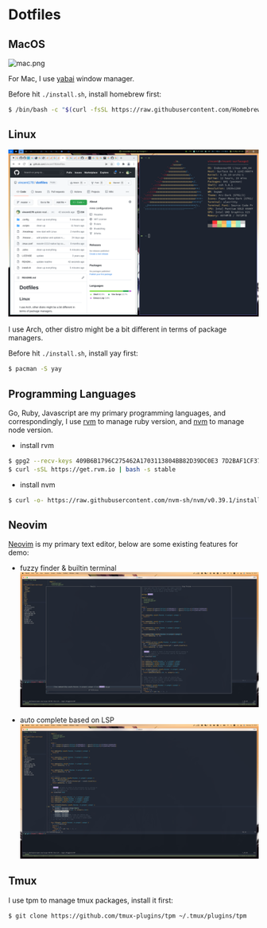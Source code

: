 Dotfiles
=======

## MacOS

![mac.png](./img/mac.png)

For Mac, I use [yabai](https://github.com/koekeishiya/yabai) window manager.

Before hit `./install.sh`, install homebrew first:

```bash
$ /bin/bash -c "$(curl -fsSL https://raw.githubusercontent.com/Homebrew/install/HEAD/install.sh)"
```

## Linux

![arch.png](./img/arch.png)

I use Arch, other distro might be a bit different in terms of package managers.

Before hit `./install.sh`, install yay first:

```bash
$ pacman -S yay
```

## Programming Languages

Go, Ruby, Javascript are my primary programming languages, and correspondingly, I use [rvm](https://rvm.io) to manage ruby version, and [nvm](https://github.com/nvm-sh/nvm) to manage node version.

* install rvm
```bash
$ gpg2 --recv-keys 409B6B1796C275462A1703113804BB82D39DC0E3 7D2BAF1CF37B13E2069D6956105BD0E739499BDB
$ curl -sSL https://get.rvm.io | bash -s stable
```

* install nvm
```bash
$ curl -o- https://raw.githubusercontent.com/nvm-sh/nvm/v0.39.1/install.sh | bash
```

## Neovim

[Neovim](https://neovim.io) is my primary text editor, below are some existing features for demo:

* fuzzy finder & builtin terminal
![vim1.png](./img/vim1.png)

* auto complete based on LSP 
![vim2.png](./img/vim2.png)


## Tmux

I use tpm to manage tmux packages, install it first:

```bash
$ git clone https://github.com/tmux-plugins/tpm ~/.tmux/plugins/tpm
```
